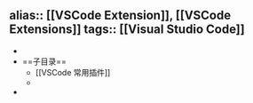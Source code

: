 alias:: [[VSCode Extension]], [[VSCode Extensions]]
tags:: [[Visual Studio Code]]
---

-
- ==子目录==
	- [[VSCode 常用插件]]
	-
-